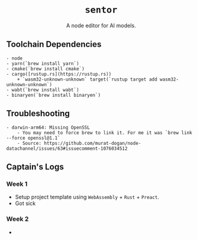 <div align="center">
    <h1><code>sentor</code></h1>
    A node editor for AI models.
</div>

## Toolchain Dependencies
    - node
    - yarn(`brew install yarn`)
    - cmake(`brew install cmake`)
    - cargo([rustup.rs](https://rustup.rs))
        + `wasm32-unknown-unknown` target(`rustup target add wasm32-unknown-unknown`)
    - wabt(`brew install wabt`)
    - binaryen(`brew install binaryen`)

## Troubleshooting
    - darwin-arm64: Missing OpenSSL
        - You may need to force brew to link it. For me it was `brew link --force openssl@1.1`
        - Source: https://github.com/murat-dogan/node-datachannel/issues/63#issuecomment-1076034512

## Captain's Logs
### Week 1
- Setup project template using `WebAssembly` + `Rust` + `Preact`.
- Got sick
### Week 2
- 